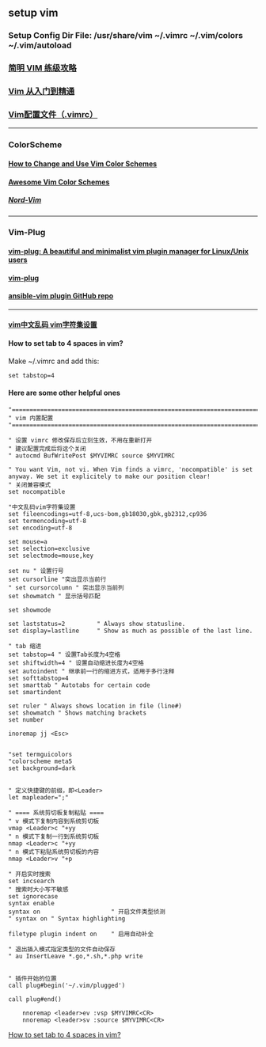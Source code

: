 ## setup vim

### Setup Config Dir File:   /usr/share/vim   ~/.vimrc   ~/.vim/colors  ~/.vim/autoload


### [简明 VIM 练级攻略](https://coolshell.cn/articles/5426.html)

### [Vim 从入门到精通](https://github.com/wsdjeg/vim-galore-zh_cn)

### [Vim配置文件（.vimrc）](http://c.biancheng.net/view/3024.html)

---
### ColorScheme

#### [How to Change and Use Vim Color Schemes](https://phoenixnap.com/kb/vim-color-schemes)

#### [Awesome Vim Color Schemes](https://github.com/rafi/awesome-vim-colorschemes)

   ##### [Nord-Vim](https://github.com/arcticicestudio/nord-vim)

---
### Vim-Plug

#### [vim-plug: A beautiful and minimalist vim plugin manager for Linux/Unix users](https://www.cyberciti.biz/programming/vim-plug-a-beautiful-and-minimalist-vim-plugin-manager-for-unix-and-linux-users/)

#### [vim-plug](https://github.com/junegunn/vim-plug)

#### [ansible-vim plugin GitHub repo](https://github.com/pearofducks/ansible-vim)

---


#### [vim中文乱码 vim字符集设置](https://blog.51cto.com/niuben/3028731)

#### How to set tab to 4 spaces in vim?

   Make ~/.vimrc and add this:
   
    set tabstop=4
    
#### Here are some other helpful ones
```   
"==============================================================================
" vim 内置配置 
"==============================================================================

" 设置 vimrc 修改保存后立刻生效，不用在重新打开
" 建议配置完成后将这个关闭
" autocmd BufWritePost $MYVIMRC source $MYVIMRC

" You want Vim, not vi. When Vim finds a vimrc, 'nocompatible' is set anyway. We set it explicitely to make our position clear!
" 关闭兼容模式
set nocompatible

"中文乱码vim字符集设置
set fileencodings=utf-8,ucs-bom,gb18030,gbk,gb2312,cp936
set termencoding=utf-8
set encoding=utf-8

set mouse=a
set selection=exclusive
set selectmode=mouse,key

set nu " 设置行号
set cursorline "突出显示当前行
" set cursorcolumn " 突出显示当前列
set showmatch " 显示括号匹配

set showmode

set laststatus=2         " Always show statusline.
set display=lastline     " Show as much as possible of the last line.

" tab 缩进
set tabstop=4 " 设置Tab长度为4空格
set shiftwidth=4 " 设置自动缩进长度为4空格
set autoindent " 继承前一行的缩进方式，适用于多行注释
set softtabstop=4
set smarttab " Autotabs for certain code
set smartindent

set ruler " Always shows location in file (line#)
set showmatch " Shows matching brackets
set number

inoremap jj <Esc>


"set termguicolors
"colorscheme meta5
set background=dark


" 定义快捷键的前缀，即<Leader>
let mapleader=";" 

" ==== 系统剪切板复制粘贴 ====
" v 模式下复制内容到系统剪切板
vmap <Leader>c "+yy
" n 模式下复制一行到系统剪切板
nmap <Leader>c "+yy
" n 模式下粘贴系统剪切板的内容
nmap <Leader>v "+p

" 开启实时搜索
set incsearch
" 搜索时大小写不敏感
set ignorecase
syntax enable
syntax on                    " 开启文件类型侦测
" syntax on " Syntax highlighting

filetype plugin indent on    " 启用自动补全

" 退出插入模式指定类型的文件自动保存
" au InsertLeave *.go,*.sh,*.php write


" 插件开始的位置
call plug#begin('~/.vim/plugged')

call plug#end()
    
    nnoremap <leader>ev :vsp $MYVIMRC<CR>
    nnoremap <leader>sv :source $MYVIMRC<CR>
```
    
[How to set tab to 4 spaces in vim?](https://superuser.com/questions/505937/how-to-set-tab-to-4-spaces-in-vim)
